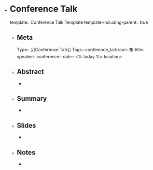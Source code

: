- # Conference Talk
  template:: Conference Talk Template
  template-including-parent:: true
	- ## Meta
  	  Type:: [/[Conference Talk]]
	  Tags:: conference_talk
	  icon: 📚
	  title:: 
	  speaker:: 
	  conference:: 
	  date:: <% today %>
	  location:: 
	- ## Abstract
	  - 
	- ## Summary
	  - 
	- ## Slides
	  - 
	- ## Notes
	  - 